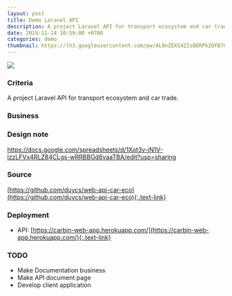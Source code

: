 ```yaml
---
layout: post
title: Demo Laravel API
description: A project Laravel API for transport ecosystem and car trade.
date: 2019-11-14 10:59:00 +0700
categories: demo
thumbnail: https://lh3.googleusercontent.com/pw/AL9nZEXS4ZIsBERPk2DFB7GJDnORZhyYiMo77J_y-FZYLI1Y9b1SKmjloCL-gekUZAnrTIrlqloUZfxjkiaECVJz67uD2dWILVQDRod4dNDkffcgDHIqQY3u7JotdYwmUyTw22hSRjEsjNwyIKhIV5SgBeM-gA=w900-h760-no
---
```

![](https://lh3.googleusercontent.com/pw/AL9nZEXS4ZIsBERPk2DFB7GJDnORZhyYiMo77J_y-FZYLI1Y9b1SKmjloCL-gekUZAnrTIrlqloUZfxjkiaECVJz67uD2dWILVQDRod4dNDkffcgDHIqQY3u7JotdYwmUyTw22hSRjEsjNwyIKhIV5SgBeM-gA=w900-h760-no)

### Criteria
A project Laravel API for transport ecosystem and car trade.

### Business

### Design note
https://docs.google.com/spreadsheets/d/1Xot3v-jN1V-lzzLFVx4RLZ84CLgs-wRRBBGd6vaaTBA/edit?usp=sharing

### Source
[https://github.com/duycs/web-api-car-eco](https://github.com/duycs/web-api-car-eco){:.text-link}

### Deployment
- API: [https://carbin-web-app.herokuapp.com/](https://carbin-web-app.herokuapp.com/){:.text-link}

### TODO
- Make Documentation business
- Make API document page
- Develop client application
